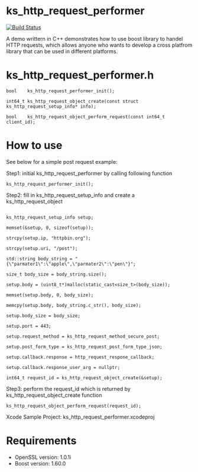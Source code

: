 # ks_http_request_performer
[![Build Status](https://travis-ci.org/KenShih522/ks_http_request_performer.svg?branch=master)](https://travis-ci.org/KenShih522/ks_http_request_performer)

A demo writtern in C++ demonstrates how to use boost library to handel HTTP requests, which allows anyone who wants to develop a cross platfrom library that can be used in different platforms.

# ks_http_request_performer.h

```
bool    ks_http_request_performer_init();

int64_t ks_http_request_object_create(const struct ks_http_request_setup_info* info);

bool    ks_http_request_object_perform_request(const int64_t client_id);
```

# How to use

See below for a simple post request example:

Step1: initial ks_http_request_performer by calling following function

```
ks_http_request_performer_init();
```

Step2: fill in ks_http_request_setup_info and create a ks_http_request_object

```

ks_http_request_setup_info setup;

memset(&setup, 0, sizeof(setup));

strcpy(setup.ip, "httpbin.org");

strcpy(setup.uri, "/post");

std::string body_string = "{\"parmater1\":\"apple\",\"parmater2\":\"pen\"}";

size_t body_size = body_string.size();

setup.body = (uint8_t*)malloc(static_cast<size_t>(body_size));

memset(setup.body, 0, body_size);

memcpy(setup.body, body_string.c_str(), body_size);

setup.body_size = body_size;

setup.port = 443;

setup.request_method = ks_http_request_method_secure_post;

setup.post_form_type = ks_http_request_post_form_type_json;

setup.callback.response = http_request_respone_callback;

setup.callback.response_user_arg = nullptr;

int64_t request_id = ks_http_request_object_create(&setup);

```
Step3: perform the request_id which is returned by ks_http_request_object_create function

```
ks_http_request_object_perform_request(request_id);
```

Xcode Sample Project: ks_http_request_performer.xcodeproj

# Requirements

- OpenSSL version: 1.0.1i
- Boost version: 1.60.0

